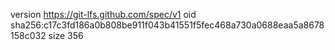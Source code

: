 version https://git-lfs.github.com/spec/v1
oid sha256:c17c3fd186a0b808be911f043b41551f5fec468a730a0688eaa5a8678158c032
size 356
